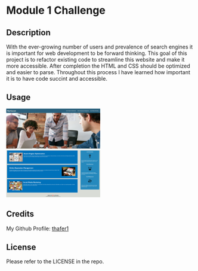 # Module 1 Challenge

## Description

With the ever-growing number of users and prevalence of search engines it is important for web development to be forward thinking. This goal of this project is to refactor existing code to streamline this website and make it more accessible. After completion the HTML and CSS should be optimized and easier to parse. Throughout this process I have learned how important it is to have code succint and accessible.

## Usage

<img src="assets/images/Screenshot 1.png" width="50%" height="50%">
<img src="assets/images/Screenshot 2.png" width="50%" height="50%">

## Credits

My Github Profile: [thafer1](https://github.com/thafer1)

## License

Please refer to the LICENSE in the repo.
